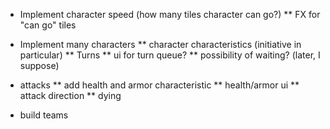* Implement character speed (how many tiles character can go?)
** FX for "can go" tiles

* Implement many characters
** character characteristics (initiative in particular)
** Turns
** ui for turn queue?
** possibility of waiting? (later, I suppose)

* attacks
** add health and armor characteristic
** health/armor ui
** attack direction
** dying

* build teams